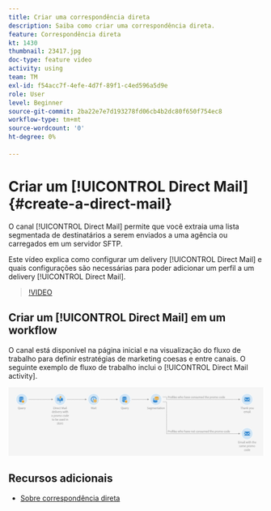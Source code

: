 ```yaml
---
title: Criar uma correspondência direta
description: Saiba como criar uma correspondência direta.
feature: Correspondência direta
kt: 1430
thumbnail: 23417.jpg
doc-type: feature video
activity: using
team: TM
exl-id: f54acc7f-4efe-4d7f-89f1-c4ed596a5d9e
role: User
level: Beginner
source-git-commit: 2ba22e7e7d193278fd06cb4b2dc80f650f754ec8
workflow-type: tm+mt
source-wordcount: '0'
ht-degree: 0%

---
```


# Criar um [!UICONTROL Direct Mail] {#create-a-direct-mail}

O canal [!UICONTROL Direct Mail] permite que você extraia uma lista segmentada de destinatários a serem enviados a uma agência ou carregados em um servidor SFTP.

Este vídeo explica como configurar um delivery [!UICONTROL Direct Mail] e quais configurações são necessárias para poder adicionar um perfil a um delivery [!UICONTROL Direct Mail].

>[!VIDEO](https://video.tv.adobe.com/v/23417?quality=12)

## Criar um [!UICONTROL Direct Mail] em um workflow

O canal está disponível na página inicial e na visualização do fluxo de trabalho para definir estratégias de marketing coesas e entre canais. O seguinte exemplo de fluxo de trabalho inclui o [!UICONTROL Direct Mail activity].

![Imagem do fluxo de trabalho](/help/assets/direct_mail_examplewf.png)

## Recursos adicionais

* [Sobre correspondência direta](https://experienceleague.adobe.com/docs/campaign-standard/using/communication-channels/direct-mail/about-direct-mail.html)
